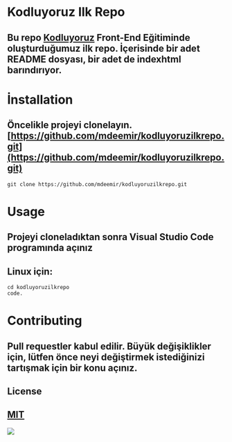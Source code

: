 # **Kodluyoruz Ilk Repo**
## Bu repo [Kodluyoruz](https://www.kodluyoruz.org/) Front-End Eğitiminde oluşturduğumuz ilk repo. İçerisinde bir adet README dosyası, bir adet de indexhtml barındırıyor.
# **İnstallation** 
## Öncelikle projeyi clonelayın. [https://github.com/mdeemir/kodluyoruzilkrepo.git](https://github.com/mdeemir/kodluyoruzilkrepo.git)
`git clone https://github.com/mdeemir/kodluyoruzilkrepo.git`

# **Usage**
## Projeyi cloneladıktan sonra Visual Studio Code programında açınız 
## Linux için:
```
cd kodluyoruzilkrepo
code.
```
# **Contributing** 
## Pull requestler kabul edilir. Büyük değişiklikler için, lütfen önce neyi değiştirmek istediğinizi tartışmak için bir konu açınız.
## **License**
 ## [MIT]()
 ![](https://cdn.sanity.io/images/9kdepi1d/production/65c832d202a503b15d99e628f4313782f3ef50db-300x62.png)